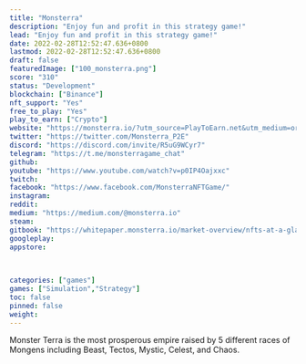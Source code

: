 ```yaml
---
title: "Monsterra"
description: "Enjoy fun and profit in this strategy game!"
lead: "Enjoy fun and profit in this strategy game!"
date: 2022-02-28T12:52:47.636+0800
lastmod: 2022-02-28T12:52:47.636+0800
draft: false
featuredImage: ["100_monsterra.png"]
score: "310"
status: "Development"
blockchain: ["Binance"]
nft_support: "Yes"
free_to_play: "Yes"
play_to_earn: ["Crypto"]
website: "https://monsterra.io/?utm_source=PlayToEarn.net&utm_medium=organic&utm_campaign=gamepage"
twitter: "https://twitter.com/Monsterra_P2E"
discord: "https://discord.com/invite/R5uG9WCyr7"
telegram: "https://t.me/monsterragame_chat"
github: 
youtube: "https://www.youtube.com/watch?v=p0IP4Oajxxc"
twitch: 
facebook: "https://www.facebook.com/MonsterraNFTGame/"
instagram: 
reddit: 
medium: "https://medium.com/@monsterra.io"
steam: 
gitbook: "https://whitepaper.monsterra.io/market-overview/nfts-at-a-glance"
googleplay: 
appstore: 

  
    
categories: ["games"]
games: ["Simulation","Strategy"]
toc: false
pinned: false
weight: 
---
```

Monster Terra is the most prosperous empire raised by 5 different races of Mongens including Beast, Tectos, Mystic, Celest, and Chaos.